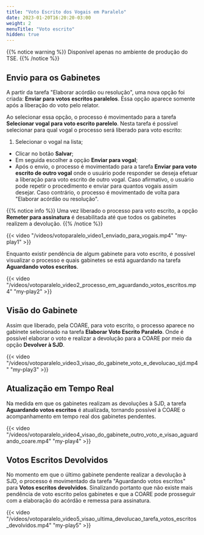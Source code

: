 ```yaml
---
title: "Voto Escrito dos Vogais em Paralelo"
date: 2023-01-20T16:20:20-03:00
weight: 2
menuTitle: "Voto escrito"
hidden: true
---
```


{{% notice warning %}}
Disponível apenas no ambiente de produção do TSE.
{{% /notice %}}

## Envio para os Gabinetes

A partir da tarefa "Elaborar acórdão ou resolução", uma nova opção foi criada: **Enviar para votos escritos paralelos**. Essa opção aparece somente após a liberação do voto pelo relator.

Ao selecionar essa opção, o processo é movimentado para a tarefa **Selecionar vogal para voto escrito parelelo**. Nesta tarefa é possível selecionar para qual vogal o processo será liberado para voto escrito:

1. Selecionar o vogal na lista;
* Clicar no botão **Salvar**;
* Em seguida escolher a opção **Enviar para vogal**;
* Após o envio, o processo é movimentado para a tarefa **Enviar para voto escrito de outro vogal** onde o usuário pode responder se deseja efetuar a liberação para voto escrito de outro vogal. Caso afirmativo, o usuário pode repetir o procedimento e enviar para quantos vogais assim desejar. Caso contrário, o processo é movimentado de volta para "Elaborar acórdão ou resolução".
 
{{% notice info %}}
Uma vez liberado o processo para voto escrito, a opção **Remeter para assinatura** é desabilitada até que todos os gabinetes realizem a devolução.
{{% /notice %}}

{{< video "/videos/votoparalelo_video1_enviado_para_vogais.mp4" "my-play1" >}}

Enquanto existir pendência de algum gabinete para voto escrito, é possível visualizar o processo e quais gabinetes se está aguardando na tarefa **Aguardando votos escritos**.

{{< video "/videos/votoparalelo_video2_processo_em_aguardando_votos_escritos.mp4" "my-play2" >}}

## Visão do Gabinete

Assim que liberado, pela COARE, para voto escrito, o processo aparece no gabinete selecionado
na tarefa **Elaborar Voto Escrito Paralelo**. Onde é possível elaborar o voto e realizar a devolução
para a COARE por meio da opção **Devolver à SJD**.

{{< video "/videos/votoparalelo_video3_visao_do_gabinete_voto_e_devolucao_sjd.mp4" "my-play3" >}}

## Atualização em Tempo Real

Na medida em que os gabinetes realizam as devoluções à SJD, a tarefa **Aguardando votos escritos**
é atualizada, tornando possível à COARE o acompanhamento em tempo real dos gabinetes pendentes.

{{< video "/videos/votoparalelo_video4_visao_do_gabinete_outro_voto_e_visao_aguardando_coare.mp4" "my-play4" >}}

## Votos Escritos Devolvidos

No momento em que o último gabinete pendente realizar a devolução à SJD, o processo é movimentado da tarefa
"Aguardando votos escritos" para **Votos escritos devolvidos**. Sinalizando portanto que não existe mais pendência
de voto escrito pelos gabinetes e que a COARE pode prosseguir com a elaboração do acórdão e remessa para assinatura.

{{< video "/videos/votoparalelo_video5_visao_ultima_devolucao_tarefa_votos_escritos_devolvidos.mp4" "my-play5" >}}
